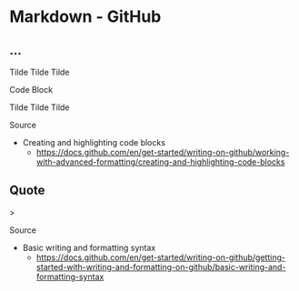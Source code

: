 # Markdown - GitHub

## ...

Tilde Tilde Tilde

Code Block

Tilde Tilde Tilde

Source

- Creating and highlighting code blocks
  - https://docs.github.com/en/get-started/writing-on-github/working-with-advanced-formatting/creating-and-highlighting-code-blocks

## Quote

\>

Source

- Basic writing and formatting syntax
  - https://docs.github.com/en/get-started/writing-on-github/getting-started-with-writing-and-formatting-on-github/basic-writing-and-formatting-syntax
